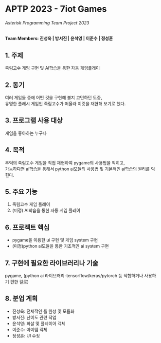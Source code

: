 <h1>APTP 2023 - 7iot Games</h1>
<h6>Asterisk Programming Team Project 2023</h6>
<h4>Team Members: 진성욱 | 방서진 | 윤석영 | 이준수 | 정성훈 </h4>

<h2>1. 주제 </h2>
죽림고수 게임 구현 및 AI학습을 통한 자동 게임플레이

<h2>2. 동기 </h2>
여러 게임들 중에 어떤 것을 구현해 볼지 고민하던 도중,
<br> 
유명한 플래시 게임인 죽림고수가 떠올라
이것을 재현해 보기로 했다.

<h2>3. 프로그램 사용 대상</h2>
게임을 좋아하는 누구나

<h2>4. 목적</h2>
추억의 죽림고수 게임을 직접 재현하여 pygame의 사용법을 익히고,<br>
가능하다면 ai학습을 통해서 python ai모듈의 사용법 및 기본적인 ai학습의 원리를 익힌다.

<h2>5. 주요 기능</h2>
<ol>
<li>죽림고수 게임 플레이</li>
<li>(미정) AI학습을 통한 자동 게임 플레이</li>
</ol>

<h2>6. 프로젝트 핵심</h2>
<ul>
<li>pygame을 이용한 ui 구현 및 게임 system 구현</li>
<li>(미정)python ai모듈을 통한 기초적인 ai system 구현</li>
</ul>

<h2>7. 구현에 필요한 라이브러리나 기술</h2>
pygame, 
(python ai 라이브러리-tensorflow/keras/pytorch 등 적합하거나 사용하기 편한 걸로)

<h2>8. 분업 계획</h2>
<ul>
<li>진성욱: 전체적인 틀 완성 및 모듈화</li>
<li>방서진: 난이도 관련 작업</li>
<li>윤석영: 화살 및 플레이어 객체</li>
<li>이준수: 아이템 객체</li>
<li>정성훈: UI 수정</li>
</ul>